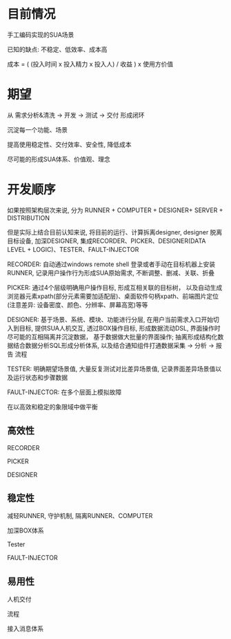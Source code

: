 # 目前情况

手工编码实现的SUA场景

已知的缺点: 不稳定、低效率、成本高

成本  = ( (投入时间 x 投入精力 x 投入人) / 收益 ) x 使用方价值

# 期望

从 需求分析&清洗 -> 开发 -> 测试 -> 交付 形成闭环

沉淀每一个功能、场景

提高使用稳定性、交付效率、安全性, 降低成本

尽可能的形成SUA体系、价值观、理念

# 开发顺序

如果按照架构层次来说, 分为 RUNNER + COMPUTER + DESIGNER+ SERVER + DISTRIBUTION

但是实际上结合目前认知来说, 将目前的运行、计算拆离designer, designer 脱离目标设备, 加深DESIGNER, 集成RECORDER、PICKER、DESIGNER(DATA LEVEL + LOGIC)、TESTER、FAULT-INJECTOR

RECORDER: 自动通过windows remote shell 登录或者手动在目标机器上安装RUNNER, 记录用户操作行为形成SUA原始需求, 不断调整、删减、关联、折叠

PICKER: 通过4个层级明确用户操作目标, 形成互相关联的目标树， 以及自动生成浏览器元素xpath(部分元素需要加适配层)、桌面软件句柄xpath、前端图片定位(注意差异: 设备密度、颜色、分辨率、屏幕高宽)等等

DESIGNER: 基于场景、系统、模块、功能进行分层, 在用户当前需求入口开始切入到目标, 提供SUA人机交互, 透过BOX操作目标, 形成数据流动DSL, 界面操作时尽可能的互相隔离并沉淀数据， 基于数据做大批量的界面操作; 抽离形成结构化数据结合数据分析SQL形成分析体系, 以及结合通知组件打通数据采集 -> 分析 -> 报告 流程

TESTER: 明确期望场景值, 大量反复测试对比差异场景值, 记录界面差异场景值以及运行状态和步骤数据

FAULT-INJECTOR: 在多个层面上模拟故障



在以高效和稳定的象限域中做平衡

## 高效性

RECORDER

PICKER

DESIGNER



## 稳定性

减轻RUNNER, 守护机制, 隔离RUNNER、COMPUTER

加深BOX体系

Tester

FAULT-INJECTOR



## 易用性

人机交付

流程

接入消息体系



